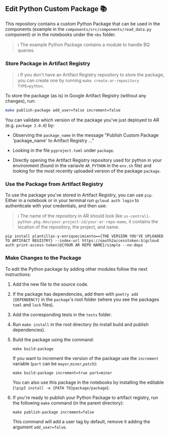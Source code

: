 ## Edit Python Custom Package 📚

This repository contains a custom Python Package that can be used in the components (example in the `components/src/components/read_data.py` component) or in the notebooks under the `nbs` folder.

>ℹ️ The example Python Package contains a module to handle BQ queries.

### Store Package in Artifact Registry

> ℹ️ If you don't have an Artifact Registry repository to store the package, you can create one by running `make create-ar-repository TYPE=python`.

To store the package (as is) in Google Artifact Registry (without any changes), run: 
```bash
make publish-package add_user=false increment=false
```

You can validate which version of the package you've just deployed to AR (e.g. `package 2.0.0`) by:

- Observing the `package_name` in the message "Publish Custom Package 'package_name' to Artifact Registry ..."  

- Looking in the file `pyproject.toml` under `package`.    

- Directly opening the Artifact Registry repository used for python in your environment (found in the variavle `AR_PYTHON` in the `env.sh` file) and looking for the most recently uploaded version of the package `package`. 

### Use the Package from Artifact Registry

To use the package you've stored in Artifact Registry, you can use `pip`. Either in a notebook or in your terminal run `gcloud auth login` to authenticate  with your credentials, and then use: 

> ℹ️ The name of the repository in AR should look like `us-central1-python.pkg.dev/your-project-id/your-ar-repo-mame`, it contains the location of the repository, the project, and name.

```
pip install plantillas-y-enriquecimiento=={THE VERSION YOU'VE UPLOADED TO ARTIFACT REGISTRY} --index-url https://oauth2accesstoken:$(gcloud auth print-access-token)@{YOUR AR REPO NAME}/simple --no-deps
```

### Make Changes to the Package

To edit the Python package by adding other modules follow the next instructions:

1. Add the new file to the source code.
1. If the package has dependencies, add them with `poetry add {DEPENDENCY}` in the `package`'s root folder (where you see the packages `toml` and `lock` files).
1. Add the corresponding tests in the `tests` folder.
1. Run `make install` in the root directory (to install build and publish dependencies).
1. Build the package using the command: 
    ```shell
    make build-package
    ```
   If you want to increment the version of the package use the `increment` variable (`part` can be `mayor`,`minor`,`patch`):
    ```shell
    make build-package increment=true part=minor
    ```
   You can also use this package in the notebooks by installing the editable (`!pip3 install -e {PATH TO}package/package`).

1. If you're ready to publish your Python Package to artifact registry, run the following `make` command (in the parent directory): 
    ```shell
    make publish-package increment=false
    ```
    This command will add a user tag by default, remove it adding the argument `add_user=false`.